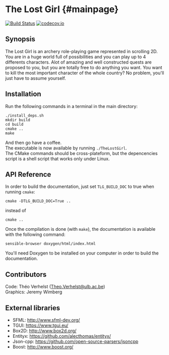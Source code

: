 # The Lost Girl {#mainpage}

[![Build Status](https://travis-ci.org/TheoVerhelst/TheLostGirl.svg?branch=master)](https://travis-ci.org/TheoVerhelst/TheLostGirl)
[![codecov.io](https://codecov.io/github/TheoVerhelst/TheLostGirl/coverage.svg?branch=master)](https://codecov.io/github/TheoVerhelst/TheLostGirl?branch=master)

## Synopsis
The Lost Girl is an archery role-playing game represented in scrolling 2D.<br/>
You are in a huge world full of possibilities and you can play up to 4
differents characters. Alot of amazing and well constructed quests are proposed
to you, but you are totally free to do anything you want. You want to kill the
most important character of the whole country? No problem, you'll just have to
assume yourself.

## Installation

Run the following commands in a terminal in the main directory:<br/>

    ./install_deps.sh
    mkdir build
    cd build
    cmake ..
    make

And then go have a coffee.<br/>
The executable is now available by running `./TheLostGirl`.<br/>
The CMake commands should be cross-plateform, but the depencencies script is a
shell script that works only under Linux.

## API Reference

In order to build the documentation, just set `TLG_BUILD_DOC` to true when
running `cmake`:<br/>

    cmake -DTLG_BUILD_DOC=True ..

instead of

    cmake ..

Once the compilation is done (with `make`), the documentation is available with
the following command:

    sensible-browser doxygen/html/index.html

You'll need Doxygen to be installed on your computer in order to build the
documentation.

## Contributors

Code: Théo Verhelst (<Theo.Verhelst@ulb.ac.be>)<br/>
Graphics: Jeremy Wimberg

## External libraries

* SFML: <http://www.sfml-dev.org/><br/>
* TGUI: <https://www.tgui.eu/><br/>
* Box2D: <http://www.box2d.org/><br/>
* Entityx: <https://github.com/alecthomas/entityx/><br/>
* Json-cpp: <https://github.com/open-source-parsers/jsoncpp><br/>
* Boost: <http://www.boost.org/><br/>
